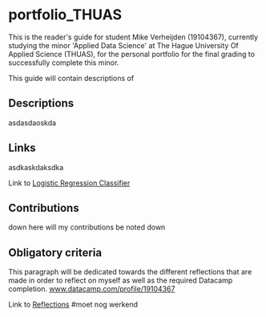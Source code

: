# portfolio_THUAS
This is the reader's guide for student Mike Verheijden (19104367), currently studying the minor 'Applied Data Science' at The Hague University Of Applied Science (THUAS), for the personal portfolio for the final grading to successfully complete this minor.

This guide will contain descriptions of 

## Descriptions
asdasdaoskda

## Links
asdkaskdaksdka



Link to [Logistic Regression Classifier](LogisticRegressionClassifier.ipynb)


## Contributions
down here will my contributions be noted down

## Obligatory criteria
This paragraph will be dedicated towards the different reflections that are made in order to reflect on myself as well as the required Datacamp completion.
www.datacamp.com/profile/19104367


Link to [Reflections](....ipynb) #moet nog werkend
